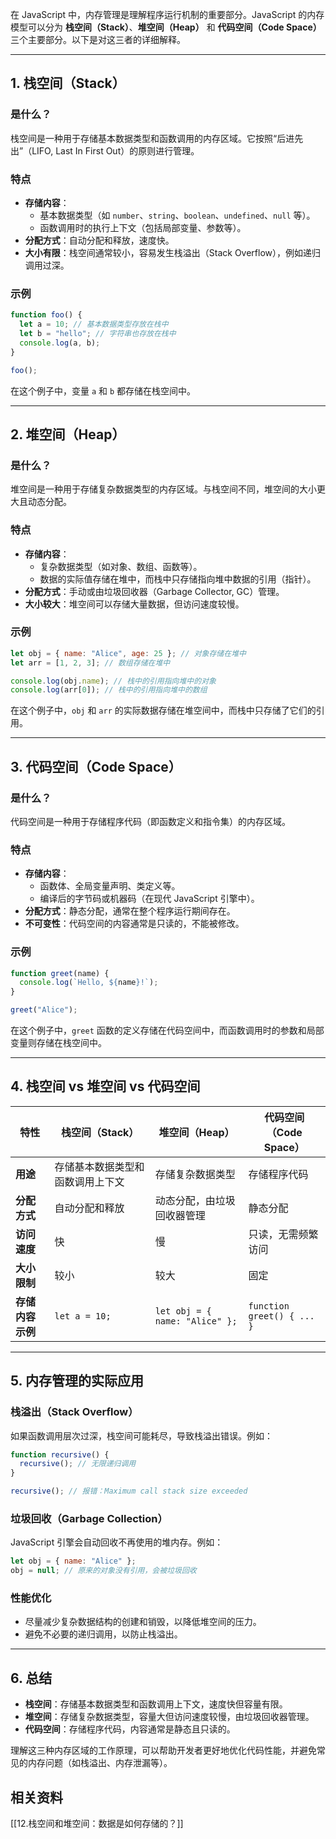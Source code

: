 在 JavaScript 中，内存管理是理解程序运行机制的重要部分。JavaScript 的内存模型可以分为 **栈空间（Stack）**、**堆空间（Heap）** 和 **代码空间（Code Space）** 三个主要部分。以下是对这三者的详细解释。

---

## 1. 栈空间（Stack）

### 是什么？

栈空间是一种用于存储基本数据类型和函数调用的内存区域。它按照“后进先出”（LIFO, Last In First Out）的原则进行管理。

### 特点

- **存储内容**：
  - 基本数据类型（如 `number`、`string`、`boolean`、`undefined`、`null` 等）。
  - 函数调用时的执行上下文（包括局部变量、参数等）。
- **分配方式**：自动分配和释放，速度快。
- **大小有限**：栈空间通常较小，容易发生栈溢出（Stack Overflow），例如递归调用过深。

### 示例

```javascript
function foo() {
  let a = 10; // 基本数据类型存放在栈中
  let b = "hello"; // 字符串也存放在栈中
  console.log(a, b);
}

foo();
```

在这个例子中，变量 `a` 和 `b` 都存储在栈空间中。

---

## 2. 堆空间（Heap）

### 是什么？

堆空间是一种用于存储复杂数据类型的内存区域。与栈空间不同，堆空间的大小更大且动态分配。

### 特点

- **存储内容**：
  - 复杂数据类型（如对象、数组、函数等）。
  - 数据的实际值存储在堆中，而栈中只存储指向堆中数据的引用（指针）。
- **分配方式**：手动或由垃圾回收器（Garbage Collector, GC）管理。
- **大小较大**：堆空间可以存储大量数据，但访问速度较慢。

### 示例

```javascript
let obj = { name: "Alice", age: 25 }; // 对象存储在堆中
let arr = [1, 2, 3]; // 数组存储在堆中

console.log(obj.name); // 栈中的引用指向堆中的对象
console.log(arr[0]); // 栈中的引用指向堆中的数组
```

在这个例子中，`obj` 和 `arr` 的实际数据存储在堆空间中，而栈中只存储了它们的引用。

---

## 3. 代码空间（Code Space）

### 是什么？

代码空间是一种用于存储程序代码（即函数定义和指令集）的内存区域。

### 特点

- **存储内容**：
  - 函数体、全局变量声明、类定义等。
  - 编译后的字节码或机器码（在现代 JavaScript 引擎中）。
- **分配方式**：静态分配，通常在整个程序运行期间存在。
- **不可变性**：代码空间的内容通常是只读的，不能被修改。

### 示例

```javascript
function greet(name) {
  console.log(`Hello, ${name}!`);
}

greet("Alice");
```

在这个例子中，`greet` 函数的定义存储在代码空间中，而函数调用时的参数和局部变量则存储在栈空间中。

---

## 4. 栈空间 vs 堆空间 vs 代码空间

| **特性**         | **栈空间（Stack）**              | **堆空间（Heap）**             | **代码空间（Code Space）** |
| ---------------- | -------------------------------- | ------------------------------ | -------------------------- |
| **用途**         | 存储基本数据类型和函数调用上下文 | 存储复杂数据类型               | 存储程序代码               |
| **分配方式**     | 自动分配和释放                   | 动态分配，由垃圾回收器管理     | 静态分配                   |
| **访问速度**     | 快                               | 慢                             | 只读，无需频繁访问         |
| **大小限制**     | 较小                             | 较大                           | 固定                       |
| **存储内容示例** | `let a = 10;`                    | `let obj = { name: "Alice" };` | `function greet() { ... }` |

---

## 5. 内存管理的实际应用

### 栈溢出（Stack Overflow）

如果函数调用层次过深，栈空间可能耗尽，导致栈溢出错误。例如：

```javascript
function recursive() {
  recursive(); // 无限递归调用
}

recursive(); // 报错：Maximum call stack size exceeded
```

### 垃圾回收（Garbage Collection）

JavaScript 引擎会自动回收不再使用的堆内存。例如：

```javascript
let obj = { name: "Alice" };
obj = null; // 原来的对象没有引用，会被垃圾回收
```

### 性能优化

- 尽量减少复杂数据结构的创建和销毁，以降低堆空间的压力。
- 避免不必要的递归调用，以防止栈溢出。

---

## 6. 总结

- **栈空间**：存储基本数据类型和函数调用上下文，速度快但容量有限。
- **堆空间**：存储复杂数据类型，容量大但访问速度较慢，由垃圾回收器管理。
- **代码空间**：存储程序代码，内容通常是静态且只读的。

理解这三种内存区域的工作原理，可以帮助开发者更好地优化代码性能，并避免常见的内存问题（如栈溢出、内存泄漏等）。

## 相关资料

[[12.栈空间和堆空间：数据是如何存储的？]]
